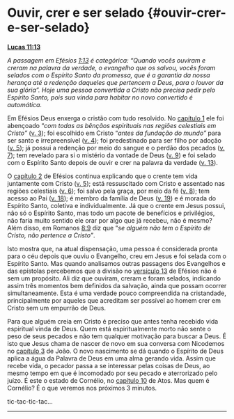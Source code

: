# Ouvir, crer e ser selado {#ouvir-crer-e-ser-selado}

[**Lucas 11:13**](http://bibliaonline.com.br/acf/lc/11/13)

_A passagem em Efésios_ [_1:13_](http://bibliaonline.com.br/acf/ef/1/13) _é categórica: “Quando vocês ouviram e creram na palavra da verdade, o evangelho que os salvou, vocês foram selados com o Espírito Santo da promessa, que é a garantia da nossa herança até a redenção daqueles que pertencem a Deus, para o louvor da sua glória”. Hoje uma pessoa convertida a Cristo não precisa pedir pelo Espírito Santo, pois sua vinda para habitar no novo convertido é automática._

Em Efésios Deus enxerga o cristão com tudo resolvido. No [capítulo 1](http://bibliaonline.com.br/acf/ef/1) ele foi abençoado “_com todas as bênçãos espirituais nas regiões celestiais em Cristo”_ ([v. 3](http://bibliaonline.com.br/acf/ef/1/3)); foi escolhido em Cristo “_antes da fundação do mundo”_ para ser santo e irrepreensível ([v. 4](http://bibliaonline.com.br/acf/ef/1/4)); foi predestinado para ser filho por adoção ([v. 5](http://bibliaonline.com.br/acf/ef/1/5)); já possui a redenção por meio do sangue e o perdão dos pecados ([v. 7](http://bibliaonline.com.br/acf/ef/1/7)); tem revelado para si o mistério da vontade de Deus ([v. 9](http://bibliaonline.com.br/acf/ef/1/9)) e foi selado com o Espírito Santo depois de ouvir e crer na palavra da verdade ([v. 13](http://bibliaonline.com.br/acf/ef/1/13)).

O [capítulo 2](http://bibliaonline.com.br/acf/ef/2) de Efésios continua explicando que o crente tem vida juntamente com Cristo ([v. 5](http://bibliaonline.com.br/acf/ef/2/5)); está ressuscitado com Cristo e assentado nas regiões celestiais ([v. 6](http://bibliaonline.com.br/acf/ef/2/6)); foi salvo pela graça, por meio da fé ([v. 8](http://bibliaonline.com.br/acf/ef/2/8)); tem acesso ao Pai ([v. 18](http://bibliaonline.com.br/acf/ef/2/18)); é membro da família de Deus ([v. 19](http://bibliaonline.com.br/acf/ef/2/19)) e é morada do Espírito Santo, coletiva e individualmente. Já que o crente em Jesus possui, não só o Espírito Santo, mas todo um pacote de benefícios e privilégios, não faria muito sentido ele orar por algo que já recebeu, não é mesmo? Além disso, em Romanos [8:9](http://bibliaonline.com.br/acf/rm/8/9) diz que “_se alguém não tem o Espírito de Cristo, não pertence a Cristo”_.

Isto mostra que, na atual dispensação, uma pessoa é considerada pronta para o céu depois que ouviu o Evangelho, creu em Jesus e foi selada com o Espírito Santo. Mas quando analisamos outras passagens dos Evangelhos e das epístolas percebemos que a divisão no [versículo 13](http://bibliaonline.com.br/acf/ef/1/13) de Efésios não é sem um propósito. Ali diz que ouviram, creram e foram selados, indicando assim três momentos bem definidos da salvação, ainda que possam ocorrer simultaneamente. Esta é uma verdade pouco compreendida na cristandade, principalmente por aqueles que acreditam ser possível ao homem crer em Cristo sem um empurrão de Deus.

Para que alguém creia em Cristo é preciso que antes tenha recebido vida espiritual vinda de Deus. Quem está espiritualmente morto não sente o peso de seus pecados e não tem qualquer motivação para buscar a Deus. É isto que Jesus chama de nascer de novo em sua conversa com Nicodemos no [capítulo 3](http://bibliaonline.com.br/acf/jo/3) de João. O novo nascimento se dá quando o Espírito de Deus aplica a água da Palavra de Deus em uma alma gerando vida. Assim que recebe vida, o pecador passa a se interessar pelas coisas de Deus, ao mesmo tempo em que é incomodado por seu pecado e aterrorizado pelo juízo. É este o estado de Cornélio, no [capítulo 10](http://bibliaonline.com.br/acf/atos/10) de Atos. Mas quem é Cornélio? É o que veremos nos próximos 3 minutos.

tic-tac-tic-tac...

*****